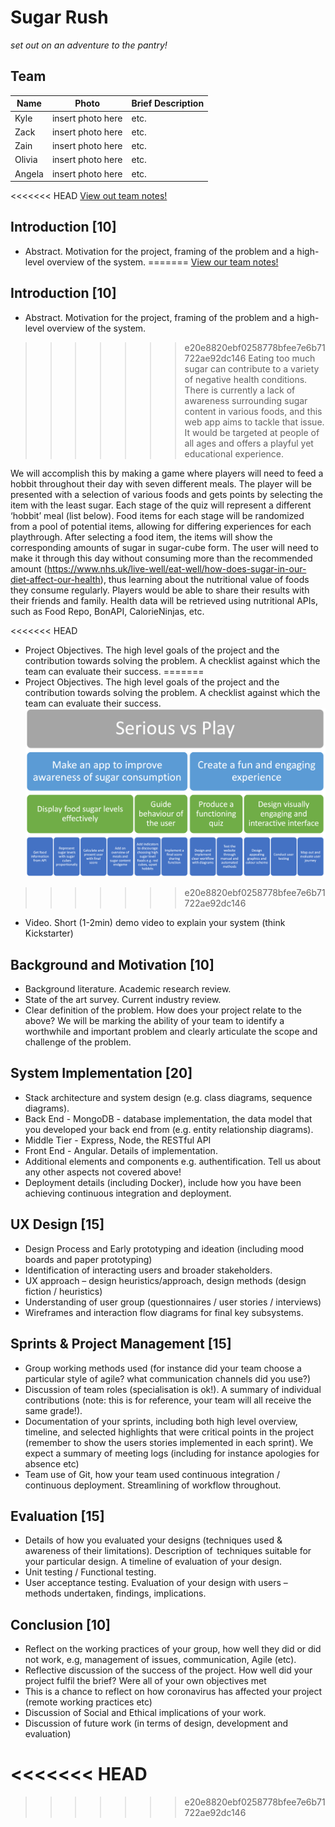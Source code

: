 # Sugar Rush 

*set out on an adventure to the pantry!* 

## Team 

| **Name** | **Photo** | **Brief Description** | 
| ----------- | ----------- | ----------- | 
| Kyle  | insert photo here | etc. | 
| Zack | insert photo here | etc. | 
| Zain | insert photo here | etc. | 
| Olivia | insert photo here | etc. | 
| Angela | insert photo here | etc. | 

<<<<<<< HEAD
 [View out team notes!](https://1drv.ms/u/s!ArK70JvM660kiJU316Riv8bJ639P4A)

## Introduction [10] 

- Abstract. Motivation for the project, framing of the problem and a high-level overview of the system. 
=======
 [View our team notes!](https://1drv.ms/u/s!ArK70JvM660kiJU316Riv8bJ639P4A)

## Introduction [10] 

- Abstract. Motivation for the project, framing of the problem and a high-level overview of the system.  

>>>>>>> e20e8820ebf0258778bfee7e6b71722ae92dc146
Eating too much sugar can contribute to a variety of negative health conditions. There is currently a lack of awareness surrounding sugar content in various foods, and this web app aims to tackle that issue. It would be targeted at people of all ages and offers a playful yet educational experience.  

We will accomplish this by making a game where players will need to feed a hobbit throughout their day with seven different meals. The player will be presented with a selection of various foods and gets points by selecting the item with the least sugar. Each stage of the quiz will represent a different ‘hobbit’ meal (list below). Food items for each stage will be randomized from a pool of potential items, allowing for differing experiences for each playthrough. After selecting a food item, the items will show the corresponding amounts of sugar in sugar-cube form. The user will need to make it through this day without consuming more than the recommended amount (https://www.nhs.uk/live-well/eat-well/how-does-sugar-in-our-diet-affect-our-health), thus learning about the nutritional value of foods they consume regularly. Players would be able to share their results with their friends and family. Health data will be retrieved using nutritional APIs, such as Food Repo, BonAPI, CalorieNinjas, etc.  

<<<<<<< HEAD
- Project Objectives. The high level goals of the project and the contribution towards solving the problem. A checklist against which the team can evaluate their success. 
=======
- Project Objectives. The high level goals of the project and the contribution towards solving the problem. A checklist against which the team can evaluate their success.  
![alt text][objectives]
>>>>>>> e20e8820ebf0258778bfee7e6b71722ae92dc146
- Video. Short (1-2min) demo video to explain your system (think Kickstarter) 

## Background and Motivation [10] 

- Background literature. Academic research review. 
- State of the art survey. Current industry review. 
- Clear definition of the problem. How does your project relate to the above? We will be marking the ability of your team to identify a worthwhile and important problem and clearly articulate the scope and challenge of the problem. 

## System Implementation [20] 

- Stack architecture and system design (e.g. class diagrams, sequence diagrams).  
- Back End - MongoDB - database implementation, the data model that you developed your back end from (e.g. entity relationship diagrams).  
- Middle Tier - Express, Node, the RESTful API 
- Front End - Angular. Details of implementation. 
- Additional elements and components e.g. authentification. Tell us about any other aspects not covered above! 
- Deployment details (including Docker), include how you have been achieving continuous integration and deployment. 

## UX Design [15] 

- Design Process and Early prototyping and ideation (including mood boards and paper prototyping) 
- Identification of interacting users and broader stakeholders. 
- UX approach – design heuristics/approach, design methods (design fiction / heuristics) 
- Understanding of user group (questionnaires / user stories / interviews)  
- Wireframes and interaction flow diagrams for final key subsystems. 

## Sprints & Project Management [15] 

- Group working methods used (for instance did your team choose a particular style of agile? what communication channels did you use?) 
- Discussion of team roles (specialisation is ok!). A summary of individual contributions (note: this is for reference, your team will all receive the same grade!). 
- Documentation of your sprints, including both high level overview, timeline, and selected highlights that were critical points in the project (remember to show the users stories implemented in each sprint). We expect a summary of meeting logs (including for instance apologies for absence etc) 
-  Team use of Git, how your team used continuous integration / continuous deployment. Streamlining of workflow throughout. 

## Evaluation [15] 

-  Details of how you evaluated your designs (techniques used & awareness of their limitations). Description of  techniques suitable for your particular design. A timeline of evaluation of your design.  
-  Unit testing / Functional testing. 
-  User acceptance testing. Evaluation of your design with users – methods undertaken, findings, implications. 

## Conclusion [10] 

- Reflect on the working practices of your group, how well they did or did not work, e.g, management of issues, communication, Agile (etc). 
- Reflective discussion of the success of the project. How well did your project fulfil the brief? Were all of your own objectives met 
- This is a chance to reflect on how coronavirus has affected your project (remote working practices etc) 
- Discussion of Social and Ethical implications of your work. 
- Discussion of future work (in terms of design, development and evaluation) 

<<<<<<< HEAD
=======
[objectives]: https://github.com/kesteckb/COMSM-SEGP/blob/589a88fab268159178cd2475934a3c967123bc37/image.png

>>>>>>> e20e8820ebf0258778bfee7e6b71722ae92dc146
 
